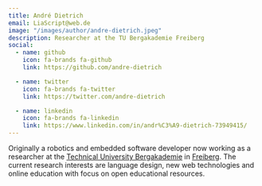 ```yaml
---
title: André Dietrich
email: LiaScript@web.de
image: "/images/author/andre-dietrich.jpeg"
description: Researcher at the TU Bergakademie Freiberg
social:
  - name: github
    icon: fa-brands fa-github
    link: https://github.com/andre-dietrich

  - name: twitter
    icon: fa-brands fa-twitter
    link: https://twitter.com/andre-dietrich

  - name: linkedin
    icon: fa-brands fa-linkedin
    link: https://www.linkedin.com/in/andr%C3%A9-dietrich-73949415/
---
```


Originally a robotics and embedded software developer now working as a researcher at the [Technical University Bergakademie](https://www.tu-freiberg.de/) in [Freiberg](https://en.wikipedia.org/wiki/Freiberg). The current research interests are language design, new web technologies and online education with focus on open educational resources.
